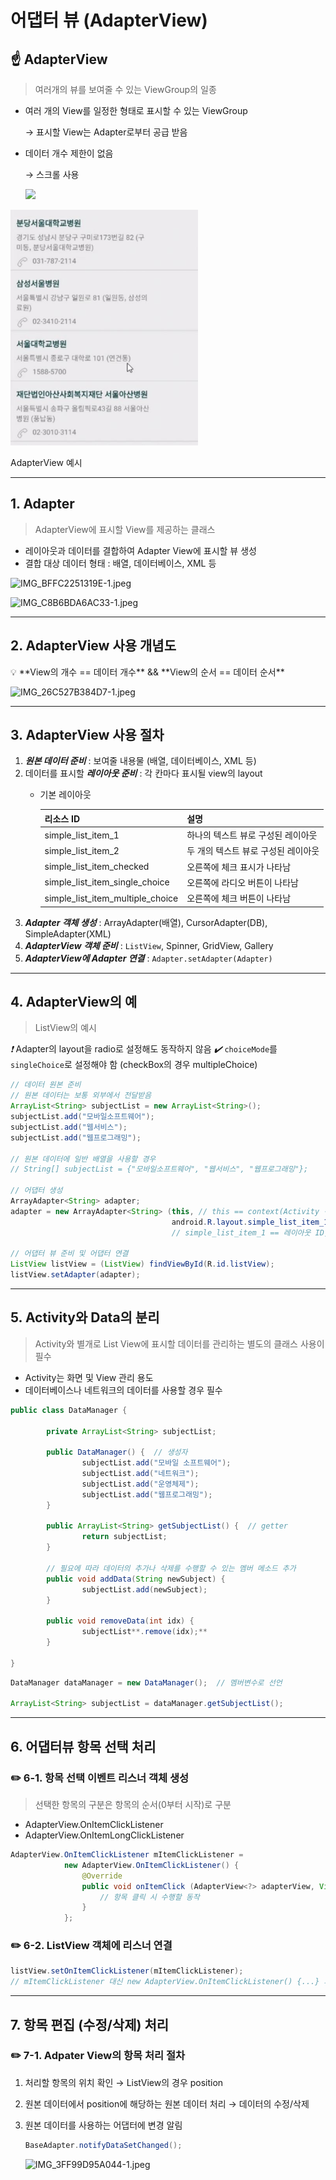 # 어댑터 뷰 (AdapterView)

## ☝️ AdapterView

> 여러개의 뷰를 보여줄 수 있는 ViewGroup의 일종
> 
- 여러 개의 View를 일정한 형태로 표시할 수 있는 ViewGroup
    
    → 표시할 View는 Adapter로부터 공급 받음
    
- 데이터 개수 제한이 없음
    
    → 스크롤 사용
    
    <img src="./img/adapterView2.jpg" width="100">
    

<img src="./img/adapterView1.jpg" width="300">

AdapterView 예시

---

## 1. Adapter

> AdapterView에 표시할 View를 제공하는 클래스
> 
- 레이아웃과 데이터를 결합하여 Adapter View에 표시할 뷰 생성
- 결합 대상 데이터 형태 : 배열, 데이터베이스, XML 등

![IMG_BFFC2251319E-1.jpeg](https://s3-us-west-2.amazonaws.com/secure.notion-static.com/0ba4f22f-c682-4f63-a34f-c0a8069f57da/IMG_BFFC2251319E-1.jpeg)

![IMG_C8B6BDA6AC33-1.jpeg](https://s3-us-west-2.amazonaws.com/secure.notion-static.com/b8e45513-1d66-4c6d-b7b3-f77126707ab6/IMG_C8B6BDA6AC33-1.jpeg)

---

## 2. AdapterView 사용 개념도

<aside>
💡 **View의 개수 == 데이터 개수** && **View의 순서 == 데이터 순서**

</aside>

![IMG_26C527B384D7-1.jpeg](https://s3-us-west-2.amazonaws.com/secure.notion-static.com/23d49326-ce22-4979-bc76-9c51eff1483b/IMG_26C527B384D7-1.jpeg)

---

## 3. AdapterView 사용 절차

1. ***원본 데이터 준비*** : 보여줄 내용물 (배열, 데이터베이스, XML 등)
2. 데이터를 표시할 ***레이아웃 준비*** : 각 칸마다 표시될 view의 layout 
    - 기본 레이아웃
        
        
        | 리소스 ID | 설명 |
        | --- | --- |
        | simple_list_item_1 | 하나의 텍스트 뷰로 구성된 레이아웃 |
        | simple_list_item_2 | 두 개의 텍스트 뷰로 구성된 레이아웃 |
        | simple_list_item_checked | 오른쪽에 체크 표시가 나타남 |
        | simple_list_item_single_choice | 오른쪽에 라디오 버튼이 나타남 |
        | simple_list_item_multiple_choice | 오른쪽에 체크 버튼이 나타남 |
3. ***Adapter 객체 생성*** : ArrayAdapter(배열), CursorAdapter(DB), SimpleAdapter(XML)
4. ***AdapterView 객체 준비*** : `ListView`, Spinner, GridView, Gallery
5. ***AdapterView에 Adapter 연결*** : `Adapter.setAdapter(Adapter)`

---

## 4. AdapterView의 예

> ListView의 예시
> 

*❗️* Adapter의 layout을 radio로 설정해도 동작하지 않음
*✔️*  `choiceMode`를 `singleChoice`로 설정해야 함 (checkBox의 경우 multipleChoice)

```java
// 데이터 원본 준비
// 원본 데이터는 보통 외부에서 전달받음
ArrayList<String> subjectList = new ArrayList<String>();
subjectList.add("모바일소프트웨어");
subjectList.add("웹서비스");
subjectList.add("웹프로그래밍");

// 원본 데이터에 일반 배열을 사용할 경우
// String[] subjectList = {"모바일소프트웨어", "웹서비스", "웹프로그래밍"};

// 어댑터 생성
ArrayAdapter<String> adapter;
adapter = new ArrayAdapter<String> (this, // this == context(Activity 객체)
									android.R.layout.simple_list_item_1, subjectList);
									// simple_list_item_1 == 레이아웃 ID, subjectList == 원본데이터

// 어댑터 뷰 준비 및 어댑터 연결
ListView listView = (ListView) findViewById(R.id.listView);
listView.setAdapter(adapter);
```

---

## 5. Activity와 Data의 분리

> Activity와 별개로 List View에 표시할 데이터를 관리하는 별도의 클래스 사용이 필수
> 
- Activity는 화면 및 View 관리 용도
- 데이터베이스나 네트워크의 데이터를 사용할 경우 필수

```java
public class DataManager {
	
		private ArrayList<String> subjectList;
	
		public DataManager() {  // 생성자
				subjectList.add("모바일 소프트웨어");
				subjectList.add("네트워크");
				subjectList.add("운영체제");
				subjectList.add("웹프로그래밍");
		}
	
		public ArrayList<String> getSubjectList() {  // getter
				return subjectList;
		}
	
		// 필요에 따라 데이터의 추가나 삭제를 수행할 수 있는 멤버 메소드 추가
		public void addData(String newSubject) {
				subjectList.add(newSubject);
		}
	
		public void removeData(int idx) {
				subjectList**.remove(idx);**
		}

}
```

```java
DataManager dataManager = new DataManager();  // 멤버변수로 선언

ArrayList<String> subjectList = dataManager.getSubjectList();
```

---

## 6. 어댑터뷰 항목 선택 처리

### ✏️ 6-1. 항목 선택 이벤트 리스너 객체 생성

> 선택한 항목의 구분은 항목의 순서(0부터 시작)로 구분
> 
- AdapterView.OnItemClickListener
- AdapterView.OnItemLongClickListener

```java
AdapterView.OnItemClickListener mItemClickListener = 
			new AdapterView.OnItemClickListener() {
				@Override
				public void onItemClick (AdapterView<?> adapterView, View view, int pos, long id) {
					// 항목 클릭 시 수행할 동작
				}
			};
```

### ✏️ 6-2. ListView 객체에 리스너 연결

```java
listView.setOnItemClickListener(mItemClickListener);
// mItemClickListener 대신 new AdapterView.OnItemClickListener() {...} 와도 됨
```

---

## 7. 항목 편집 (수정/삭제) 처리

### ✏️ 7-1. Adpater View의 항목 처리 절차

1. 처리할 항목의 위치 확인 → ListView의 경우 position
2. 원본 데이터에서 position에 해당하는 원본 데이터 처리 → 데이터의 수정/삭제
3. 원본 데이터를 사용하는 어댑터에 변경 알림
    
    ```java
    BaseAdapter.notifyDataSetChanged();
    ```
    
    ![IMG_3FF99D95A044-1.jpeg](https://s3-us-west-2.amazonaws.com/secure.notion-static.com/347ea395-83cb-4e79-b1f0-90d6337a2e5a/IMG_3FF99D95A044-1.jpeg)

